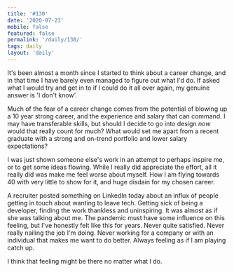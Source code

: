 ```yaml
---
title: '#130'
date: '2020-07-23'
mobile: false
featured: false
permalink: '/daily/130/'
tags: daily
layout: 'daily'
---
```


It's been almost a month since I started to think about a career change, and in that time I have barely even managed to figure out what I'd do. If asked what I would try and get in to if I could do it all over again, my genuine answer is 'I don't know'.

Much of the fear of a career change comes from the potential of blowing up a 10 year strong career, and the experience and salary that can command. I may have transferable skills, but should I decide to go into design _now_ would that really count for much? What would set me apart from a recent graduate with a strong and on-trend portfolio and lower salary expectations?

I was just shown someone else's work in an attempt to perhaps inspire me, or to get some ideas flowing. While I really did appreciate the effort, all it really did was make me feel worse about myself. How I am flying towards 40 with very little to show for it, and huge disdain for my chosen career.

A recruiter posted something on LinkedIn today about an influx of people getting in touch about wanting to leave tech. Getting sick of being a developer, finding the work thankless and uninspiring. It was almost as if she was talking about me. The pandemic must have some influence on this feeling, but I've honestly felt like this for years. Never quite satisfied. Never really nailing the job I'm doing. Never working for a company or with an individual that makes me want to do better. Always feeling as if I am playing catch up.

I think that feeling might be there no matter what I do.
